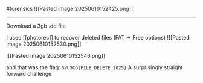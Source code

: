 #forensics
![[Pasted image 20250610152425.png]]

---
Download a 3gb .dd file

I used [[photorec]] to recover deleted files (FAT -> Free options)
![[Pasted image 20250610152530.png]]

![[Pasted image 20250610152546.png]]

and that was the flag: `SVUSCG{FILE_DELETE_2025}`
A surprisingly straight forward challenge
